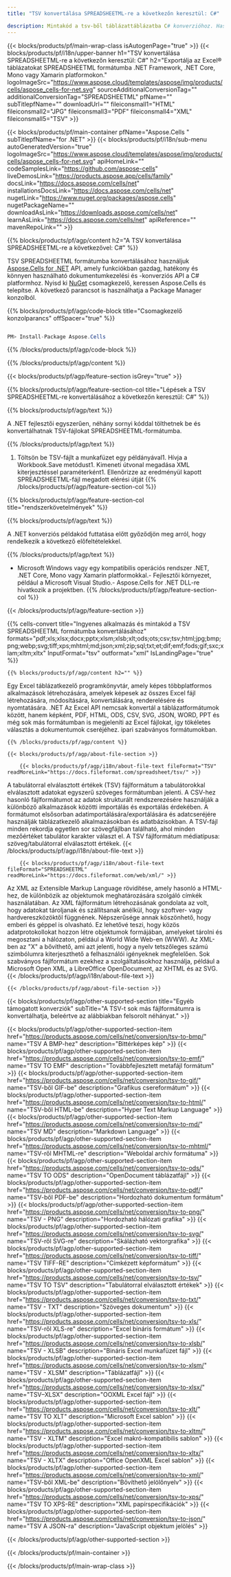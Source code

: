 ```yaml
---
title: "TSV konvertálása SPREADSHEETML-re a következőn keresztül: C#"

description: Mintakód a tsv-ből táblázattáblázatba C# konverzióhoz. Használjon API példakódot kötegelt tsv-fájlokhoz a VB.NET, Asp.NET vagy bármely .NET alapú alkalmazáson belüli táblázatkezelő-konverzióhoz.
---
```

{{< blocks/products/pf/main-wrap-class isAutogenPage="true" >}}
{{< blocks/products/pf/i18n/upper-banner h1="TSV konvertálása SPREADSHEETML-re a következőn keresztül: C#" h2="Exportálja az Excel® táblázatokat SPREADSHEETML formátumba .NET Framework, .NET Core, Mono vagy Xamarin platformokon." logoImageSrc="https://www.aspose.cloud/templates/aspose/img/products/cells/aspose_cells-for-net.svg" sourceAdditionalConversionTag="" additionalConversionTag="SPREADSHEETML" pfName="" subTitlepfName="" downloadUrl="" fileiconsmall1="HTML" fileiconsmall2="JPG" fileiconsmall3="PDF" fileiconsmall4="XML" fileiconsmall5="TSV" >}}

{{< blocks/products/pf/main-container pfName="Aspose.Cells " subTitlepfName="for .NET" >}}
{{< blocks/products/pf/i18n/sub-menu autoGeneratedVersion="true" logoImageSrc="https://www.aspose.cloud/templates/aspose/img/products/cells/aspose_cells-for-net.svg" apiHomeLink="" codeSamplesLink="https://github.com/aspose-cells" liveDemosLink="https://products.aspose.app/cells/family" docsLink="https://docs.aspose.com/cells/net" installationsDocsLink="https://docs.aspose.com/cells/net" nugetLink="https://www.nuget.org/packages/aspose.cells" nugetPackageName="" downloadAsLink="https://downloads.aspose.com/cells/net" learnAsLink="https://docs.aspose.com/cells/net" apiReference="" mavenRepoLink="" >}}

{{% blocks/products/pf/agp/content h2="A TSV konvertálása SPREADSHEETML-re a következővel: C#" %}}

 TSV SPREADSHEETML formátumba konvertálásához használjuk
 [Aspose.Cells for .NET](https://products.aspose.com/cells/net) 
 API, amely funkciókban gazdag, hatékony és könnyen használható dokumentumkezelési és -konverziós API a C# platformhoz. Nyisd ki
 [NuGet](https://www.nuget.org/packages/aspose.cells) 
 csomagkezelő, keressen
 Aspose.Cells 
 és telepítse. A következő parancsot is használhatja a Package Manager konzolból.

{{% blocks/products/pf/agp/code-block title="Csomagkezelő konzolparancs" offSpacer="true" %}}

```cs

PM> Install-Package Aspose.Cells


```

{{% /blocks/products/pf/agp/code-block %}}

{{% /blocks/products/pf/agp/content %}}

{{< blocks/products/pf/agp/feature-section isGrey="true" >}}

{{% blocks/products/pf/agp/feature-section-col title="Lépések a TSV SPREADSHEETML-re konvertálásához a következőn keresztül: C#" %}}

{{% blocks/products/pf/agp/text %}}

 A .NET fejlesztői egyszerűen, néhány sornyi kóddal tölthetnek be és konvertálhatnak TSV-fájlokat SPREADSHEETML-formátumba.

{{% /blocks/products/pf/agp/text %}}

1. Töltsön be TSV-fájlt a munkafüzet egy példányával1. Hívja a Workbook.Save metódust1. Kimeneti útvonal megadása XML kiterjesztéssel paraméterként1. Ellenőrizze az eredményül kapott SPREADSHEETML-fájl megadott elérési útját
{{% /blocks/products/pf/agp/feature-section-col %}}

{{% blocks/products/pf/agp/feature-section-col title="rendszerkövetelmények" %}}

{{% blocks/products/pf/agp/text %}}

 A .NET konverziós példakód futtatása előtt győződjön meg arról, hogy rendelkezik a következő előfeltételekkel.

{{% /blocks/products/pf/agp/text %}}

- Microsoft Windows vagy egy kompatibilis operációs rendszer .NET, .NET Core, Mono vagy Xamarin platformokkal.- Fejlesztői környezet, például a Microsoft Visual Studio.- Aspose.Cells for .NET DLL-re hivatkozik a projektben.
{{% /blocks/products/pf/agp/feature-section-col %}}

{{< /blocks/products/pf/agp/feature-section >}}

{{% cells-convert title="Ingyenes alkalmazás és mintakód a TSV SPREADSHEETML formátumba konvertálásához" formats="pdf;xls;xlsx;docx;pptx;xlsm;xlsb;xlt;ods;ots;csv;tsv;html;jpg;bmp;png;webp;svg;tiff;xps;mhtml;md;json;xml;zip;sql;txt;et;dif;emf;fods;gif;sxc;xlam;xltm;xltx" InputFormat="tsv" outformat="xml" IsLandingPage="true" %}}
 
<!-- aboutfile Starts -->

    {{% blocks/products/pf/agp/content h2="" %}}

 Egy Excel táblázatkezelő programkönyvtár, amely képes többplatformos alkalmazások létrehozására, amelyek képesek az összes Excel fájl létrehozására, módosítására, konvertálására, renderelésére és nyomtatására. .NET Az Excel API nemcsak konvertál a táblázatformátumok között, hanem képként, PDF, HTML, ODS, CSV, SVG, JSON, WORD, PPT és még sok más formátumban is megjeleníti az Excel fájlokat, így tökéletes választás a dokumentumok cseréjéhez. ipari szabványos formátumokban.

    {{% /blocks/products/pf/agp/content %}}

    {{< blocks/products/pf/agp/about-file-section >}}

        {{< blocks/products/pf/agp/i18n/about-file-text fileFormat="TSV" readMoreLink="https://docs.fileformat.com/spreadsheet/tsv/" >}}
A tabulátorral elválasztott értékek (TSV) fájlformátum a tabulátorokkal elválasztott adatokat egyszerű szöveges formátumban jelenti. A CSV-hez hasonló fájlformátumot az adatok strukturált rendszerezésére használják a különböző alkalmazások közötti importálás és exportálás érdekében. A formátumot elsősorban adatimportálására/exportálására és adatcseréjére használják táblázatkezelő alkalmazásokban és adatbázisokban. A TSV-fájl minden rekordja egyetlen sor szövegfájlban található, ahol minden mezőértéket tabulátor karakter választ el. A TSV fájlformátum médiatípusa: szöveg/tabulátorral elválasztott értékek.
        {{< /blocks/products/pf/agp/i18n/about-file-text >}}

        {{< blocks/products/pf/agp/i18n/about-file-text fileFormat="SPREADSHEETML" readMoreLink="https://docs.fileformat.com/web/xml/" >}}
Az XML az Extensible Markup Language rövidítése, amely hasonló a HTML-hez, de különbözik az objektumok meghatározására szolgáló címkék használatában. Az XML fájlformátum létrehozásának gondolata az volt, hogy adatokat tároljanak és szállítsanak anélkül, hogy szoftver- vagy hardvereszközöktől függnének. Népszerűsége annak köszönhető, hogy emberi és géppel is olvasható. Ez lehetővé teszi, hogy közös adatprotokollokat hozzon létre objektumok formájában, amelyeket tárolni és megosztani a hálózaton, például a World Wide Web-en (WWW). Az XML-ben az "X" a bővíthető, ami azt jelenti, hogy a nyelv tetszőleges számú szimbólumra kiterjeszthető a felhasználói igényeknek megfelelően. Sok szabványos fájlformátum ezekhez a szolgáltatásokhoz használja, például a Microsoft Open XML, a LibreOffice OpenDocument, az XHTML és az SVG.
        {{< /blocks/products/pf/agp/i18n/about-file-text >}}

    {{< /blocks/products/pf/agp/about-file-section >}}

<!-- aboutfile Ends -->

{{< blocks/products/pf/agp/other-supported-section title="Egyéb támogatott konverziók" subTitle="A TSV-t sok más fájlformátumra is konvertálhatja, beleértve az alábbiakban felsorolt néhányat." >}}

{{< blocks/products/pf/agp/other-supported-section-item href="https://products.aspose.com/cells/net/conversion/tsv-to-bmp/" name="TSV A BMP-hez" description="Bittérképes kép" >}}
{{< blocks/products/pf/agp/other-supported-section-item href="https://products.aspose.com/cells/net/conversion/tsv-to-emf/" name="TSV TO EMF" description="Továbbfejlesztett metafájl formátum" >}}
{{< blocks/products/pf/agp/other-supported-section-item href="https://products.aspose.com/cells/net/conversion/tsv-to-gif/" name="TSV-ből GIF-be" description="Grafikus csereformátum" >}}
{{< blocks/products/pf/agp/other-supported-section-item href="https://products.aspose.com/cells/net/conversion/tsv-to-html/" name="TSV-ből HTML-be" description="Hyper Text Markup Language" >}}
{{< blocks/products/pf/agp/other-supported-section-item href="https://products.aspose.com/cells/net/conversion/tsv-to-md/" name="TSV MD" description="Markdown Language" >}}
{{< blocks/products/pf/agp/other-supported-section-item href="https://products.aspose.com/cells/net/conversion/tsv-to-mhtml/" name="TSV-ről MHTML-re" description="Weboldal archív formátuma" >}}
{{< blocks/products/pf/agp/other-supported-section-item href="https://products.aspose.com/cells/net/conversion/tsv-to-ods/" name="TSV TO ODS" description="OpenDocument táblázatfájl" >}}
{{< blocks/products/pf/agp/other-supported-section-item href="https://products.aspose.com/cells/net/conversion/tsv-to-pdf/" name="TSV-ből PDF-be" description="Hordozható dokumentum formátum" >}}
{{< blocks/products/pf/agp/other-supported-section-item href="https://products.aspose.com/cells/net/conversion/tsv-to-png/" name="TSV - PNG" description="Hordozható hálózati grafika" >}}
{{< blocks/products/pf/agp/other-supported-section-item href="https://products.aspose.com/cells/net/conversion/tsv-to-svg/" name="TSV-ről SVG-re" description="Skálázható vektorgrafika" >}}
{{< blocks/products/pf/agp/other-supported-section-item href="https://products.aspose.com/cells/net/conversion/tsv-to-tiff/" name="TSV TIFF-RE" description="Címkézett képformátum" >}}
{{< blocks/products/pf/agp/other-supported-section-item href="https://products.aspose.com/cells/net/conversion/tsv-to-tsv/" name="TSV TO TSV" description="Tabulátorral elválasztott értékek" >}}
{{< blocks/products/pf/agp/other-supported-section-item href="https://products.aspose.com/cells/net/conversion/tsv-to-txt/" name="TSV - TXT" description="Szöveges dokumentum" >}}
{{< blocks/products/pf/agp/other-supported-section-item href="https://products.aspose.com/cells/net/conversion/tsv-to-xls/" name="TSV-ről XLS-re" description="Excel bináris formátum" >}}
{{< blocks/products/pf/agp/other-supported-section-item href="https://products.aspose.com/cells/net/conversion/tsv-to-xlsb/" name="TSV - XLSB" description="Bináris Excel munkafüzet fájl" >}}
{{< blocks/products/pf/agp/other-supported-section-item href="https://products.aspose.com/cells/net/conversion/tsv-to-xlsm/" name="TSV - XLSM" description="Táblázatfájl" >}}
{{< blocks/products/pf/agp/other-supported-section-item href="https://products.aspose.com/cells/net/conversion/tsv-to-xlsx/" name="TSV–XLSX" description="OOXML Excel fájl" >}}
{{< blocks/products/pf/agp/other-supported-section-item href="https://products.aspose.com/cells/net/conversion/tsv-to-xlt/" name="TSV TO XLT" description="Microsoft Excel sablon" >}}
{{< blocks/products/pf/agp/other-supported-section-item href="https://products.aspose.com/cells/net/conversion/tsv-to-xltm/" name="TSV - XLTM" description="Excel makró-kompatibilis sablon" >}}
{{< blocks/products/pf/agp/other-supported-section-item href="https://products.aspose.com/cells/net/conversion/tsv-to-xltx/" name="TSV - XLTX" description="Office OpenXML Excel sablon" >}}
{{< blocks/products/pf/agp/other-supported-section-item href="https://products.aspose.com/cells/net/conversion/tsv-to-xml/" name="TSV-ből XML-be" description="Bővíthető jelölőnyelv" >}}
{{< blocks/products/pf/agp/other-supported-section-item href="https://products.aspose.com/cells/net/conversion/tsv-to-xps/" name="TSV TO XPS-RE" description="XML papírspecifikációk" >}}
{{< blocks/products/pf/agp/other-supported-section-item href="https://products.aspose.com/cells/net/conversion/tsv-to-json/" name="TSV A JSON-ra" description="JavaScript objektum jelölés" >}}

{{< /blocks/products/pf/agp/other-supported-section >}}

{{< /blocks/products/pf/main-container >}}
    
{{< /blocks/products/pf/main-wrap-class >}}
